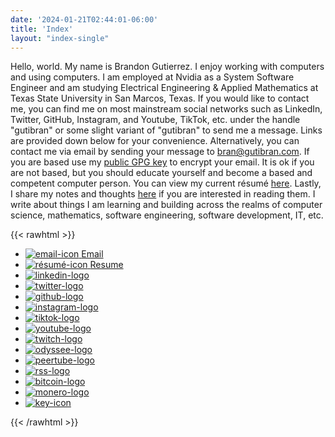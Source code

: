 ```yaml
---
date: '2024-01-21T02:44:01-06:00'
title: 'Index'
layout: "index-single"
---
```


Hello, world. My name is Brandon Gutierrez. I enjoy working with computers and using computers. I am employed at Nvidia as a System Software Engineer and am studying Electrical Engineering & Applied Mathematics at Texas State University in San Marcos, Texas. If you would like to contact me, you can find me on most mainstream social networks such as LinkedIn, Twitter, GitHub, Instagram, and Youtube, TikTok, etc. under the handle "gutibran" or some slight variant of "gutibran" to send me a message. Links are provided down below for your convenience. Alternatively, you can contact me via email by sending your message to bran@gutibran.com. If you are based use my [public GPG key](/documents/brandon-gutierrez-gpg-key.txt) to encrypt your email. It is ok if you are not based, but you should educate yourself and become a based and competent computer person. You can view my current résumé [here](/documents/brandon-gutierrez-résumé.pdf). Lastly, I share my notes and thoughts [here](/words) if you are interested in reading them. I write about things I am learning and building across the realms of computer science, mathematics, software engineering, software development, IT, etc.

{{< rawhtml >}}
<ul>
    <li>
        <a href="mailto:bran@gutibran.com" target="_blank">
            <img src="/icons/email.png" alt="email-icon" />
            <span>Email</span>
        </a>
    </li>
    <li>
        <a href="/documents/brandon-gutierrez-résumé.pdf" target="_blank">
            <img src="/icons/file.png" alt="résumé-icon" >
            <span>Resume</span>
        </a>
    </li>
    <li>
        <a href="https://www.linkedin.com/in/gutibran" target="_blank">
            <img src="/icons/linkedin.png" alt="linkedin-logo" />
        </a>
    </li>
    <li>
        <a href="https://twitter.com/gutibran" target="_blank">
            <img src="/icons/twitter.png" alt="twitter-logo" />
        </a>
    </li>
    <li>
        <a href="https://github.com/gutibran" target="_blank">
            <img src="/icons/github.png" alt="github-logo" />
        </a>
    </li>
    <li>
        <a href="https://www.instagram.com/gutibran_/" target="_blank">
            <img src="/icons/instagram.png" alt="instagram-logo" />
        </a>
    </li>
    <li>
        <a href="https://www.tiktok.com/@gutibran" target="_blank">
            <img src="/icons/tiktok.png" alt="tiktok-logo" />
        </a>
    </li>
    <li>
        <a href="https://www.youtube.com/@gutibran" target="_blank">
            <img src="/icons/youtube.png" alt="youtube-logo" />
        </a>
    </li>
    <li>
        <a href="https://www.twitch.tv/gutibran" target="_blank">
            <img src="/icons/twitch.png" alt="twitch-logo" />
        </a>
    </li>
    <li>
        <a href="https://odysee.com/@gutibran:1" target="_blank">
            <img src="/icons/odyssee.png" alt="odyssee-logo" />
        </a>
    </li>
    <li>
        <a href="https://videos.gutibran.com" target="_blank">
            <img src="/icons/peertube.png" alt="peertube-logo" />
        </a>
    </li>
    <li>
        <a href="https://gutibran.com/documents/rss.xml" target="_blank">
            <img src="/icons/rss.png" alt="rss-logo" />
        </a>
    </li>
    <li>
        <a href="https://gutibran.com/documents/bitcoin-address.txt" target="_blank">
            <img src="/icons/bitcoin.png" alt="bitcoin-logo" />
        </a>
    </li>
    <li>
        <a href="https://gutibran.com/documents/monero-address.txt" target="_blank">
            <img src="/icons/monero.png" alt="monero-logo" />
        </a>
    </li>
    <li>
        <a href="https://gutibran.com/documents/public-gpg-key.txt" target="_blank">
            <img src="/icons/key.png" alt="key-icon" />
        </a>
    </li>
</ul>
{{< /rawhtml >}}